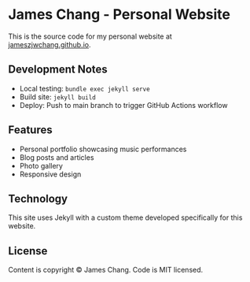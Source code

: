 # James Chang - Personal Website

This is the source code for my personal website at [jameszjwchang.github.io](https://jameszjwchang.github.io).

## Development Notes

- Local testing: `bundle exec jekyll serve`
- Build site: `jekyll build`
- Deploy: Push to main branch to trigger GitHub Actions workflow

## Features

- Personal portfolio showcasing music performances
- Blog posts and articles
- Photo gallery
- Responsive design

## Technology

This site uses Jekyll with a custom theme developed specifically for this website.

## License

Content is copyright © James Chang. Code is MIT licensed.
